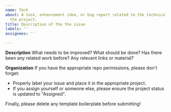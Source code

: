 ```yaml
---
name: Tech
about: A task, enhancement idea, or bug report related to the technical aspects of
  the project.
title: Description of the the issue
labels: ''
assignees: ''

---
```


**Description**
What needs to be improved? What should be done? Has there been any related work before? Any relevant links or material?

**Organization**
If you have the appropriate repo permissions, please don't forget:
- Properly label your issue and place it in the appropriate project.
- If you assign yourself or someone else, please ensure the project status is updated to "Assigned".

Finally, please delete any template boilerplate before submitting!

